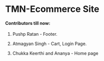 # TMN-Ecommerce Site

#### Contributors till now:

1. Pushp Ratan - Footer.

2. Atmagyan Singh - Cart, Login Page.

3. Chukka Keerthi and Ananya - Home page
